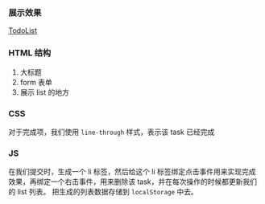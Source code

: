 ### 展示效果

[TodoList](http://project-demo.ihsxu.com/todo-list/)

### HTML 结构

1. 大标题
2. form 表单
3. 展示 list 的地方

### CSS

对于完成项，我们使用 `line-through` 样式，表示该 task 已经完成

### JS

在我们提交时，生成一个 li 标签，然后给这个 li 标签绑定点击事件用来实现完成效果，再绑定一个右击事件，用来删除该 task，并在每次操作的时候都更新我们的 list 列表。
把生成的列表数据存储到 `localStorage` 中去。
